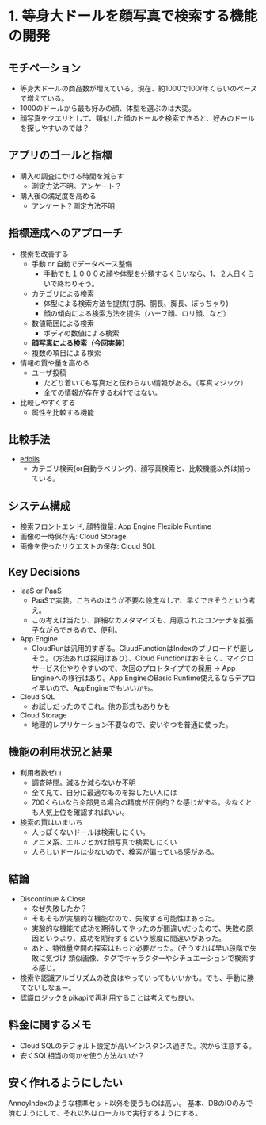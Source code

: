 # 1. 等身大ドールを顔写真で検索する機能の開発
## モチベーション
* 等身大ドールの商品数が増えている。現在、約1000で100/年くらいのペースで増えている。
* 1000のドールから最も好みの顔、体型を選ぶのは大変。
* 顔写真をクエリとして、類似した顔のドールを検索できると、好みのドールを探しやすいのでは？

## アプリのゴールと指標
* 購入の調査にかける時間を減らす
  * 測定方法不明。アンケート？
* 購入後の満足度を高める
  * アンケート？測定方法不明

## 指標達成へのアプローチ
* 検索を改善する
  * 手動 or 自動でデータベース整備
    * 手動でも１０００の顔や体型を分類するくらいなら、1、２人日くらいで終わりそう。
  * カテゴリによる検索
    * 体型による検索方法を提供(寸胴、胴長、脚長、ぽっちゃり)
    * 顔の傾向による検索方法を提供（ハーフ顔、ロリ顔、など）
  * 数値範囲による検索
    * ボディの数値による検索
  * **顔写真による検索（今回実装）**
  * 複数の項目による検索
* 情報の質や量を高める
  * ユーザ投稿
    * たどり着いても写真だと伝わらない情報がある。（写真マジック）
    * 全ての情報が存在するわけではない。
* 比較しやすくする
  * 属性を比較する機能

## 比較手法
* [edolls](https://edolls.net/)
  * カテゴリ検索(or自動ラベリング)、顔写真検索と、比較機能以外は揃っている。

## システム構成
* 検索フロントエンド, 顔特徴量: App Engine Flexible Runtime
* 画像の一時保存先: Cloud Storage
* 画像を使ったリクエストの保存: Cloud SQL

## Key Decisions
* IaaS or PaaS
  * PaaSで実装。こちらのほうが不要な設定なしで、早くできそうという考え。
  * この考えは当たり、詳細なカスタマイズも、用意されたコンテナを拡張子ながらできるので、便利。
* App Engine
  * CloudRunは汎用的すぎる。CluudFunctionはIndexのプリロードが厳しそう。（方法あれば採用はあり）、Cloud Functionはおそらく、マイクロサービス化やりやすいので、次回のプロトタイプでの採用 -> App Engineへの移行はあり。App EngineのBasic Runtime使えるならデプロイ早いので、AppEngineでもいいかも。
* Cloud SQL
  * お試しだったのでこれ。他の形式もありかも
* Cloud Storage
  * 地理的レプリケーション不要なので、安いやつを普通に使った。

## 機能の利用状況と結果
* 利用者数ゼロ
  * 調査時間。減るか減らないか不明
  * 全て見て、自分に最適なものを探したい人には
  * 700くらいなら全部見る場合の精度が圧倒的？な感じがする。少なくとも人気上位を確認すればいい。
* 検索の質はいまいち
  * 人っぽくないドールは検索しにくい。
  * アニメ系、エルフとかは顔写真で検索しにくい
  * 人らしいドールは少ないので、検索が偏っている感がある。

## 結論
* Discontinue & Close
  * なぜ失敗したか？
  * そもそもが実験的な機能なので、失敗する可能性はあった。
  * 実験的な機能で成功を期待してやったのが間違いだったので、失敗の原因というより、成功を期待するという態度に間違いがあった。
  * あと、特徴量空間の探索はもっと必要だった。（そうすれば早い段階で失敗に気づけ
類似画像、タグでキャラクターやシチュエーションで検索する感じ。
* 検索や認識アルゴリズムの改良はやっていってもいいかも。でも、手動に勝てないしなぁー。 
* 認識ロジックをpikapiで再利用することは考えても良い。

## 料金に関するメモ
* Cloud SQLのデフォルト設定が高いインスタンス過ぎた。次から注意する。
* 安くSQL相当の何かを使う方法ないか？

## 安く作れるようにしたい
AnnoyIndexのような標準セット以外を使うものは高い。
基本、DBのIOのみで済むようにして、それ以外はローカルで実行するようにする。